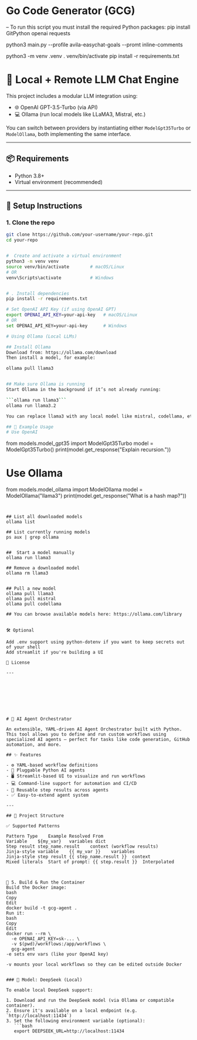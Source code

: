 # Go Code Generator  (GCG)


– To run this script you must install the required Python packages:
pip install GitPython openai requests



python3 main.py --profile avila-easychat-goals --promt inline-comments

python3 -m venv .venv
. venv/bin/activate
pip install -r requirements.txt





# 🤖 Local + Remote LLM Chat Engine

This project includes a modular LLM integration using:

- 🌐 OpenAI GPT-3.5-Turbo (via API)
- 💻 Ollama (run local models like LLaMA3, Mistral, etc.)

You can switch between providers by instantiating either `ModelGpt35Turbo` or `ModelOllama`, both implementing the same interface.

---

## 📦 Requirements

- Python 3.8+
- Virtual environment (recommended)

---

## 🔧 Setup Instructions

### 1. Clone the repo

```bash
git clone https://github.com/your-username/your-repo.git
cd your-repo


#  Create and activate a virtual environment
python3 -m venv venv
source venv/bin/activate        # macOS/Linux
# OR
venv\Scripts\activate           # Windows


# . Install dependencies
pip install -r requirements.txt

# Set OpenAI API Key (if using OpenAI GPT)
export OPENAI_API_KEY=your-api-key   # macOS/Linux
# OR
set OPENAI_API_KEY=your-api-key      # Windows

# Using Ollama (Local LLMs)

## Install Ollama
Download from: https://ollama.com/download
Then install a model, for example:

ollama pull llama3


## Make sure Ollama is running
Start Ollama in the background if it’s not already running:

```ollama run llama3```
ollama run llama3.2

You can replace llama3 with any local model like mistral, codellama, etc.

## 🚀 Example Usage
# Use OpenAI
```
from models.model_gpt35 import ModelGpt35Turbo
model = ModelGpt35Turbo()
print(model.get_response("Explain recursion."))

# Use Ollama

from models.model_ollama import ModelOllama
model = ModelOllama("llama3")
print(model.get_response("What is a hash map?"))
```


## List all downloaded models
ollama list

## List currently running models
ps aux | grep ollama


##  Start a model manually
ollama run llama3

## Remove a downloaded model
ollama rm llama3


## Pull a new model
ollama pull llama3
ollama pull mistral
ollama pull codellama

## You can browse available models here: https://ollama.com/library


🛠 Optional

Add .env support using python-dotenv if you want to keep secrets out of your shell
Add streamlit if you're building a UI

🤝 License

---








# 🤖 AI Agent Orchestrator

An extensible, YAML-driven AI Agent Orchestrator built with Python. This tool allows you to define and run custom workflows using specialized AI agents — perfect for tasks like code generation, GitHub automation, and more.

## ✨ Features

- ⚙️ YAML-based workflow definitions
- 🧠 Pluggable Python AI agents
- 🖥️ Streamlit-based UI to visualize and run workflows
- 💻 Command-line support for automation and CI/CD
- 🔄 Reusable step results across agents
- ✅ Easy-to-extend agent system

---

## 📁 Project Structure

✅ Supported Patterns

Pattern Type	Example	Resolved From
Variable	${my_var}	variables dict
Step result	step_name.result	context (workflow results)
Jinja-style variable	{{ my_var }}	variables
Jinja-style step result	{{ step_name.result }}	context
Mixed literals	Start of prompt: {{ step.result }}	Interpolated



🚀 5. Build & Run the Container
Build the Docker image:
bash
Copy
Edit
docker build -t gcg-agent .
Run it:
bash
Copy
Edit
docker run --rm \
  -e OPENAI_API_KEY=sk-... \
  -v $(pwd)/workflows:/app/workflows \
  gcg-agent
-e sets env vars (like your OpenAI key)

-v mounts your local workflows so they can be edited outside Docker


### 🧠 Model: DeepSeek (Local)

To enable local DeepSeek support:

1. Download and run the DeepSeek model (via Ollama or compatible container).
2. Ensure it's available on a local endpoint (e.g. `http://localhost:11434`)
3. Set the following environment variable (optional):
   ```bash
   export DEEPSEEK_URL=http://localhost:11434